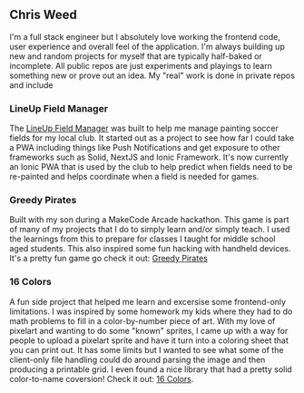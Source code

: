 ## Chris Weed

I'm a full stack engineer but I absolutely love working the frontend code, user experience and overall feel of the application. I'm always building up new and random projects for myself that are typically half-baked or incomplete.  All public repos are just experiments and playings to learn something new or prove out an idea.  My "real" work is done in private repos and include

### LineUp Field Manager

The [LineUp Field Manager](https://app.lineup.soccer) was built to help me manage painting soccer fields for my local club. It started out as a project to see how far I could take a PWA including things like Push Notifications and get exposure to other frameworks such as Solid, NextJS and Ionic Framework. It's now currently an Ionic PWA that is used by the club to help predict when fields need to be re-painted and helps coordinate when a field is needed for games.

### Greedy Pirates

Built with my son during a MakeCode Arcade hackathon. This game is part of many of my projects that I do to simply learn and/or simply teach. I used the learnings from this to prepare for classes I taught for middle school aged students.  This also inspired some fun hacking with handheld devices. It's a pretty fun game go check it out: [Greedy Pirates](https://arcade.makecode.com/S66008-45860-30012-86138)

### 16 Colors

A fun side project that helped me learn and excersise some frontend-only limitations. I was inspired by some homework my kids where they had to do math problems to fill in a color-by-number piece of art. With my love of pixelart and wanting to do some "known" sprites, I came up with a way for people to upload a pixelart sprite and have it turn into a coloring sheet that you can print out. It has some limits but I wanted to see what some of the client-only file handling could do around parsing the image and then producing a printable grid. I even found a nice library that had a pretty solid color-to-name coversion! Check it out: [16 Colors](http://www.16colors.com/).
